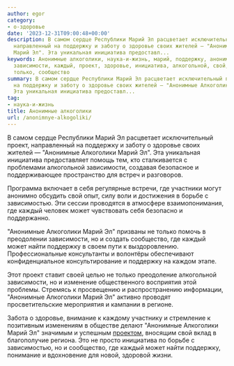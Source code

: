 ```yaml
---
author: egor
category:
- о-здоровье
date: '2023-12-31T09:00:48+00:00'
description: В самом сердце Республики Марий Эл расцветает исключительный проект,
  направленный на поддержку и заботу о здоровье своих жителей — "Анонимные Алкоголики
  Марий Эл". Эта уникальная инициатива предоставл...
keywords: Анонимные алкоголики, наука-и-жизнь, марий, поддержку, анонимные, алкоголики,
  зависимости, каждый, проект, здоровье, инициатива, алкогольной, свой, борьбе, зависимостью,
  только, сообщество
summary: В самом сердце Республики Марий Эл расцветает исключительный проект, направленный
  на поддержку и заботу о здоровье своих жителей — "Анонимные Алкоголики Марий Эл".
  Эта уникальная инициатива предоставл...
tag:
- наука-и-жизнь
title: Анонимные алкоголики
url: /anonimnye-alkogoliki/
---
```


В самом сердце Республики Марий Эл расцветает исключительный проект, направленный на поддержку и заботу о здоровье своих жителей — "Анонимные Алкоголики Марий Эл". Эта уникальная инициатива предоставляет помощь тем, кто сталкивается с проблемами алкогольной зависимости, создавая безопасное и поддерживающее пространство для встреч и разговоров.

Программа включает в себя регулярные встречи, где участники могут анонимно обсудить свой опыт, силу воли и достижения в борьбе с зависимостью. Эти сессии проводятся в атмосфере взаимопонимания, где каждый человек может чувствовать себя безопасно и поддержанно.

"Анонимные Алкоголики Марий Эл" призваны не только помочь в преодолении зависимости, но и создать сообщество, где каждый может найти поддержку в своем пути к выздоровлению. Профессиональные консультанты и волонтёры обеспечивают конфиденциальное консультирование и поддержку на каждом этапе.

Этот проект ставит своей целью не только преодоление алкогольной зависимости, но и изменение общественного восприятия этой проблемы. Стремясь к просвещению и распространению информации, "Анонимные Алкоголики Марий Эл" активно проводят просветительские мероприятия и кампании в регионе.

Забота о здоровье, внимание к каждому участнику и стремление к позитивным изменениям в обществе делают "Анонимные Алкоголики Марий Эл" значимым и успешным [проектом](http://aamariel.ru), вносящим свой вклад в благополучие региона. Это не просто инициатива по борьбе с зависимостью, но и сообщество, где каждый может найти поддержку, понимание и вдохновение для новой, здоровой жизни.